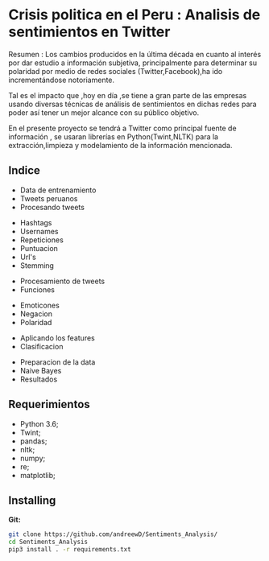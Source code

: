 # Crisis politica en el Peru : Analisis de sentimientos en Twitter

Resumen : 
Los cambios producidos en la última década en cuanto al interés por dar estudio a información subjetiva, principalmente para determinar su polaridad por medio de redes sociales (Twitter,Facebook),ha ido incrementándose notoriamente. 

Tal es el impacto que ,hoy en día ,se tiene a gran parte de las empresas usando diversas técnicas de análisis de sentimientos en dichas redes para poder así tener un mejor alcance con su público objetivo.

En el presente proyecto se tendrá a Twitter como principal fuente de información , se usaran librerías en Python(Twint,NLTK) para la extracción,limpieza y modelamiento de la información mencionada.

## Indice
- Data de entrenamiento
- Tweets peruanos
- Procesando tweets
 * Hashtags
 * Usernames
 * Repeticiones
 * Puntuacion
 * Url's
 * Stemming
- Procesamiento de tweets
- Funciones
 * Emoticones
 * Negacion
 * Polaridad
- Aplicando los features
- Clasificacion
 * Preparacion de la data
 * Naive Bayes
 * Resultados

## Requerimientos
- Python 3.6;
- Twint;
- pandas;
- nltk;
- numpy;
- re;
- matplotlib;

## Installing

**Git:**
```bash
git clone https://github.com/andreewD/Sentiments_Analysis/
cd Sentiments_Analysis
pip3 install . -r requirements.txt
```
